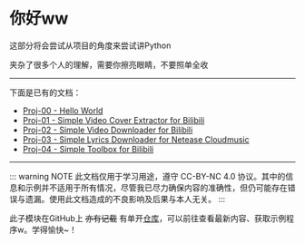 # 你好ww

这部分将会尝试从项目的角度来尝试讲Python

夹杂了很多个人的理解，需要你擦亮眼睛，不要照单全收

---

下面是已有的文档：

- [Proj-00 - Hello World](./2.2.2.1%20Proj-00/2.2.2.1.1%20Proj-00.md)
- [Proj-01 - Simple Video Cover Extractor for Bilibili](./2.2.2.2%20Proj-01/2.2.2.2.1%20Proj-01.md)
- [Proj-02 - Simple Video Downloader for Bilibili](./2.2.2.3%20Proj-02/2.2.2.3.1%20Proj-02.md)
- [Proj-03 - Simple Lyrics Downloader for Netease Cloudmusic](./2.2.2.4%20Proj-03/2.2.2.4.1%20Proj-03.md)
- [Proj-04 - Simple Toolbox for Bilibili](./2.2.2.5%20Proj-04/2.2.2.5.1%20Proj-04.md)

---

::: warning NOTE
此文档仅用于学习用途，遵守 CC-BY-NC 4.0 协议。其中的信息和示例并不适用于所有情况，尽管我已尽力确保内容的准确性，但仍可能存在错误与遗漏。使用此文档造成的不良影响及后果与本人无关。
:::

此子模块在GitHub上 ~~亦有记载~~ 有单开[仓库](https://github.com/NingmengLemon/hcw-pyproj)，可以前往查看最新内容、获取示例程序w。学得愉快~！
